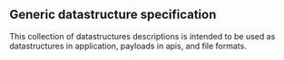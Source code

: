 ## Generic datastructure specification

This collection of datastructures descriptions is intended to be used
as datastructures in application, payloads in apis, and file formats.
